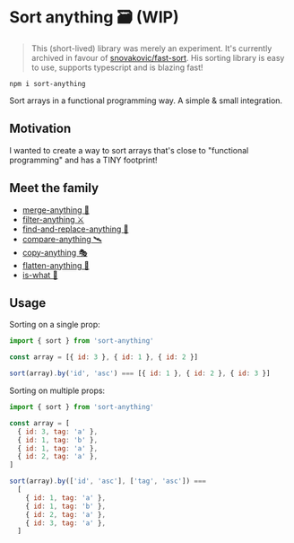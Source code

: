 # Sort anything 🗃 (WIP)

> This (short-lived) library was merely an experiment.
> It's currently archived in favour of [snovakovic/fast-sort](https://github.com/snovakovic/fast-sort). His sorting library is easy to use, supports typescript and is blazing fast!

```
npm i sort-anything
```

Sort arrays in a functional programming way. A simple & small integration.

## Motivation

I wanted to create a way to sort arrays that's close to "functional programming" and has a TINY footprint!

## Meet the family

- [merge-anything 🥡](https://github.com/mesqueeb/merge-anything)
- [filter-anything ⚔️](https://github.com/mesqueeb/filter-anything)
- [find-and-replace-anything 🎣](https://github.com/mesqueeb/find-and-replace-anything)
- [compare-anything 🛰](https://github.com/mesqueeb/compare-anything)
- [copy-anything 🎭](https://github.com/mesqueeb/copy-anything)
- [flatten-anything 🏏](https://github.com/mesqueeb/flatten-anything)
- [is-what 🙉](https://github.com/mesqueeb/is-what)

## Usage

Sorting on a single prop:

```js
import { sort } from 'sort-anything'

const array = [{ id: 3 }, { id: 1 }, { id: 2 }]

sort(array).by('id', 'asc') === [{ id: 1 }, { id: 2 }, { id: 3 }]
```

Sorting on multiple props:

```js
import { sort } from 'sort-anything'

const array = [
  { id: 3, tag: 'a' },
  { id: 1, tag: 'b' },
  { id: 1, tag: 'a' },
  { id: 2, tag: 'a' },
]

sort(array).by(['id', 'asc'], ['tag', 'asc']) ===
  [
    { id: 1, tag: 'a' },
    { id: 1, tag: 'b' },
    { id: 2, tag: 'a' },
    { id: 3, tag: 'a' },
  ]
```
